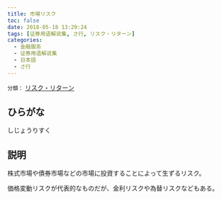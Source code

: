 ```yaml
---
title: 市場リスク
toc: false
date: 2018-05-18 13:29:24
tags: [证券用语解说集, さ行, リスク・リターン]
categories:
  - 金融服务
  - 证券用语解说集
  - 日本語
  - さ行
---
```


`分類：` [リスク・リターン](/tags/リスク・リターン/)

## ひらがな

しじょうりすく

## 説明

株式市場や債券市場などの市場に投資することによって生ずるリスク。

価格変動リスクが代表的なものだが、金利リスクや為替リスクなどもある。

